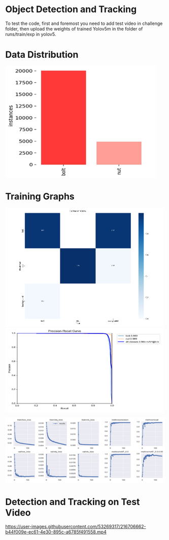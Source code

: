 # Object Detection and Tracking

To test the code, first and foremost you need to add test video in challenge folder, then upload the weights of trained Yolov5m in the folder of runs/train/exp in yolov5.

# Data Distribution

<img src="assets/class_dist.png" alt="" title="Class Distribution">

# Training Graphs

<p float="left">
  <img src="assets/classification_report.png" alt="" title="" width="500">
  <img src="assets/pr_curve.png" alt="" title="" width="500">
</p>

<img src="assets/training_curves.png" alt="" title="">

# Detection and Tracking on Test Video

https://user-images.githubusercontent.com/53269317/216706662-b44f009e-ec61-4e30-895c-a6785f491558.mp4

